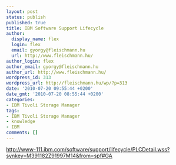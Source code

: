 ```yaml
---
layout: post
status: publish
published: true
title: IBM Software Support Lifecycle
author:
  display_name: flex
  login: flex
  email: gyorgy@fleischmann.hu
  url: http://www.fleischmann.hu/
author_login: flex
author_email: gyorgy@fleischmann.hu
author_url: http://www.fleischmann.hu/
wordpress_id: 313
wordpress_url: http://fleischmann.hu/wp/?p=313
date: '2010-07-20 09:55:44 +0200'
date_gmt: '2010-07-20 08:55:44 +0200'
categories:
- IBM Tivoli Storage Manager
tags:
- IBM Tivoli Storage Manager
- knowledge
- IBM
comments: []
---
```

<p><a href="http://www-111.ibm.com/software/support/lifecycle/PLCDetail.wss?synkey=M391182Z91997M14&from=spf#GA">http://www-111.ibm.com/software/support/lifecycle/PLCDetail.wss?synkey=M391182Z91997M14&from=spf#GA</a></p>
